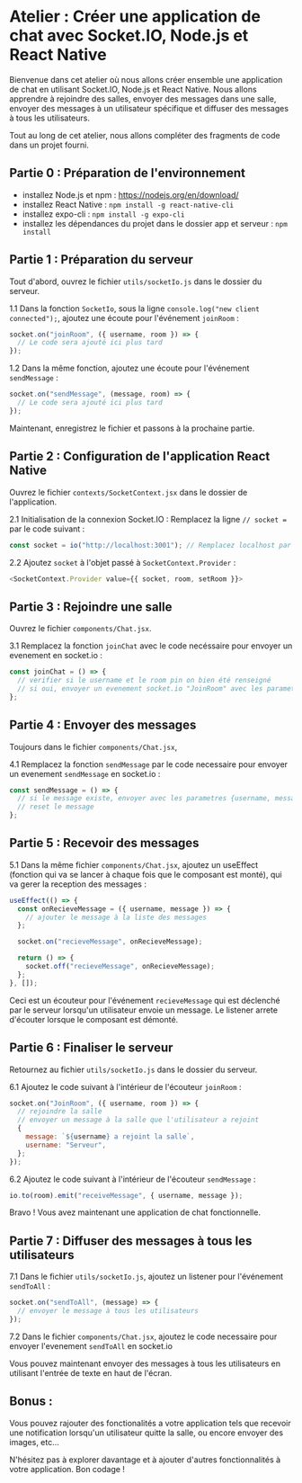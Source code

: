# Atelier : Créer une application de chat avec Socket.IO, Node.js et React Native

Bienvenue dans cet atelier où nous allons créer ensemble une application de chat en utilisant Socket.IO, Node.js et React Native. Nous allons apprendre à rejoindre des salles, envoyer des messages dans une salle, envoyer des messages à un utilisateur spécifique et diffuser des messages à tous les utilisateurs.

Tout au long de cet atelier, nous allons compléter des fragments de code dans un projet fourni.

## Partie 0 : Préparation de l'environnement

- installez Node.js et npm : https://nodejs.org/en/download/
- installez React Native : `npm install -g react-native-cli`
- installez expo-cli : `npm install -g expo-cli`
- installez les dépendances du projet dans le dossier app et serveur : `npm install`

## Partie 1 : Préparation du serveur

Tout d'abord, ouvrez le fichier `utils/socketIo.js` dans le dossier du serveur.

1.1 Dans la fonction `SocketIo`, sous la ligne `console.log("new client connected");`, ajoutez une écoute pour l'événement `joinRoom` :

```javascript
socket.on("joinRoom", ({ username, room }) => {
  // Le code sera ajouté ici plus tard
});
```

1.2 Dans la même fonction, ajoutez une écoute pour l'événement `sendMessage` :

```javascript
socket.on("sendMessage", (message, room) => {
  // Le code sera ajouté ici plus tard
});
```

Maintenant, enregistrez le fichier et passons à la prochaine partie.

## Partie 2 : Configuration de l'application React Native

Ouvrez le fichier `contexts/SocketContext.jsx` dans le dossier de l'application.

2.1 Initialisation de la connexion Socket.IO :
Remplacez la ligne `// socket =` par le code suivant :

```javascript
const socket = io("http://localhost:3001"); // Remplacez localhost par l'adresse de votre serveur si nécessaire
```

2.2 Ajoutez `socket` à l'objet passé à `SocketContext.Provider` :

```javascript
<SocketContext.Provider value={{ socket, room, setRoom }}>
```

## Partie 3 : Rejoindre une salle

Ouvrez le fichier `components/Chat.jsx`.

3.1 Remplacez la fonction `joinChat` avec le code necéssaire pour envoyer un evenement en socket.io :

```javascript
const joinChat = () => {
  // verifier si le username et le room pin on bien été renseigné
  // si oui, envoyer un evenement socket.io "JoinRoom" avec les parametres {username, room}
};
```

## Partie 4 : Envoyer des messages

Toujours dans le fichier `components/Chat.jsx`,

4.1 Remplacez la fonction `sendMessage` par le code necessaire pour envoyer un evenement `sendMessage` en socket.io :

```javascript
const sendMessage = () => {
  // si le message existe, envoyer avec les parametres {username, message}
  // reset le message
};
```

## Partie 5 : Recevoir des messages

5.1 Dans la même fichier `components/Chat.jsx`, ajoutez un useEffect (fonction qui va se lancer à chaque fois que le composant est monté), qui va gerer la reception des messages :

```javascript
useEffect(() => {
  const onRecieveMessage = ({ username, message }) => {
    // ajouter le message à la liste des messages
  };

  socket.on("recieveMessage", onRecieveMessage);

  return () => {
    socket.off("recieveMessage", onRecieveMessage);
  };
}, []);
```

Ceci est un écouteur pour l'événement `recieveMessage` qui est déclenché par le serveur lorsqu'un utilisateur envoie un message. Le listener arrete d'écouter lorsque le composant est démonté.

## Partie 6 : Finaliser le serveur

Retournez au fichier `utils/socketIo.js` dans le dossier du serveur.

6.1 Ajoutez le code suivant à l'intérieur de l'écouteur `joinRoom` :

```javascript
socket.on("JoinRoom", ({ username, room }) => {
  // rejoindre la salle
  // envoyer un message à la salle que l'utilisateur a rejoint
  {
    message: `${username} a rejoint la salle`,
    username: "Serveur",
  };
});
```

6.2 Ajoutez le code suivant à l'intérieur de l'écouteur `sendMessage` :

```javascript
io.to(room).emit("receiveMessage", { username, message });
```

Bravo ! Vous avez maintenant une application de chat fonctionnelle.

## Partie 7 : Diffuser des messages à tous les utilisateurs

7.1 Dans le fichier `utils/socketIo.js`, ajoutez un listener pour l'événement `sendToAll` :

```javascript
socket.on("sendToAll", (message) => {
  // envoyer le message à tous les utilisateurs
});
```

7.2 Dans le fichier `components/Chat.jsx`, ajoutez le code necessaire pour envoyer l'evenement `sendToAll` en socket.io

Vous pouvez maintenant envoyer des messages à tous les utilisateurs en utilisant l'entrée de texte en haut de l'écran.

## Bonus :

Vous pouvez rajouter des fonctionalités a votre application tels que recevoir une notification lorsqu'un utilisateur quitte la salle, ou encore envoyer des images, etc...

N'hésitez pas à explorer davantage et à ajouter d'autres fonctionnalités à votre application. Bon codage !
